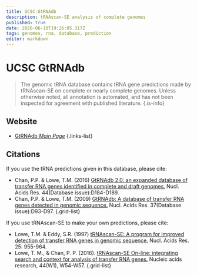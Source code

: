 ```yaml
---
title: UCSC-GtRNAdb
description: tRNAscan-SE analysis of complete genomes
published: true
date: 2020-06-10T19:26:05.317Z
tags: genomes, rna, database, prediction
editor: markdown
---
```


# UCSC GtRNAdb

> The genomic tRNA database contains tRNA gene predictions made by tRNAscan-SE on complete or nearly complete genomes. Unless otherwise noted, all annotation is automated, and has not been inspected for agreement with published literature.
{.is-info}

 

## Website 

- [GtRNAdb *Main Page*](http://gtrnadb.ucsc.edu/)
 {.links-list}

## Citations

If you use the tRNA predictions given in this database, please cite:
-	Chan, P.P. & Lowe, T.M. (2016) [GtRNAdb 2.0: an expanded database of transfer RNA genes identified in complete and draft genomes.](https://academic.oup.com/nar/article/44/D1/D184/2503100) Nucl. Acids Res. 44(Database issue):D184-D189.
-	Chan, P.P. & Lowe, T.M. (2009) [GtRNAdb: A database of transfer RNA genes detected in genomic sequence.](https://academic.oup.com/nar/article/37/suppl_1/D93/1010599) Nucl. Acids Res. 37(Database issue):D93-D97.
{.grid-list}

If you use tRNAscan-SE to make your own predictions, please cite:
-	Lowe, T.M. & Eddy, S.R. (1997) [tRNAscan-SE: A program for improved detection of transfer RNA genes in genomic sequence.](https://academic.oup.com/nar/article-abstract/25/5/955/5133591) Nucl. Acids Res. 25: 955-964.
-	Lowe, T. M., & Chan, P. P. (2016). [tRNAscan-SE On-line: integrating search and context for analysis of transfer RNA genes.](https://academic.oup.com/nar/article/44/W1/W54/2499377) Nucleic acids research, 44(W1), W54-W57.
{.grid-list}